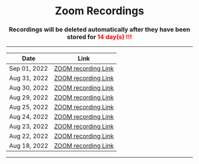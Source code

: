 <h1 align="center"> Zoom Recordings </h1>

<h3 align="center"> Recordings will be deleted automatically after they have been stored for <span style="color:red"> 14 day(s) !!!</span></h3>

---

<div align="center" width=700px>

|     Date       |                                                            Link                                                                                |
| -------------- | :--------------------------------------------------------------------------------------------------------------------------------------------: |
| Sep 01, 2022   |  [ZOOM recording  Link](https://us02web.zoom.us/rec/share/He-RAinFPddCO6yg-IZxk-STcXCdQml1KFKInZa6XmilPiVNWV3iEeZeroyqIPqe.BOfy01G8VhGegt1E)    |
| Aug 31, 2022   |  [ZOOM recording  Link](https://us02web.zoom.us/rec/share/GGHqQ1j3ElJCIrvd7Plwm2LkCqGacNgOc0LeQEegyq0WpSBZxSqGCF1Ffr6ojOs.0NhZnn3Rvqug5Jje)    |
| Aug 30, 2022   |  [ZOOM recording  Link](https://us02web.zoom.us/rec/share/bM3nTrcDXZAQ1speWQIAZs4JwUOd0DFcrdaDkJ8B4bKVq8eGbYKImXD-VRukusrv.9y5MjtmXmE-XWDna)   |
| Aug 29, 2022   |  [ZOOM recording  Link](https://us02web.zoom.us/rec/share/JBrnSz8nyr-n4pR9BvFnCOIjlcynae7HpWfhX2RikCxAa7ldk9LxyNUyOGEq3r0d.LEeBJyC4OOhdKvnZ)   |
| Aug 25, 2022   |  [ZOOM recording  Link](https://us02web.zoom.us/rec/share/BdKkEtv4FyDRtjE4EWXcZfwIkfyonDRxLGWw3GG3WdVfZf0LSxMO130ZP7W9M_t2.dQPo0dqkf5mrezte)   |
| Aug 24, 2022   |  [ZOOM recording  Link](https://us02web.zoom.us/rec/share/sCcv-NRricEFauopTzsm8Ymg0thIVA4Uikwdp2jZr8XEC35uG5Ru2jIhyLqkGqoz.m1yVokkW9h45z7O8)   |
| Aug 23, 2022   |  [ZOOM recording  Link](https://us02web.zoom.us/rec/share/MnOlVqGwIHxiw87xyAlIohN05zLtI6ltHanZ1THMAHS2N-3koJECAoT-qw9s_3Zg.vVRY7EVviAt6LoB6)   |
| Aug 22, 2022   |  [ZOOM recording  Link](https://us02web.zoom.us/rec/share/q5h7UbRmfmbBEliFq_sIjqKR5CP9dGmBe-FJg95To_-Pt7Of5UaweDoX79GoMu-q.HAOTZPvazogBNZDH)   |
| Aug 18, 2022   |  [ZOOM recording  Link](https://us02web.zoom.us/rec/share/Rg_qYDXV1vlxb_BlFwZaWzpuya4Wm2DSHfDvQXWtRIP6w78dL1c80T4GSjDD1aFw.P12acx8lLcvsAWx0)   |

</div>

---
